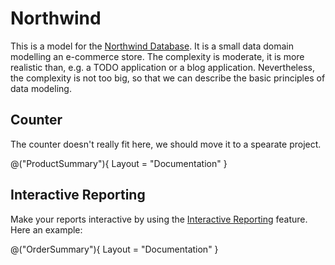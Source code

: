 ﻿---
Title: "Northwind Overview"
Abstract: "This is a sample description of the article."
Thumbnail: "images/thumbnail.jpg"
Published: "2024-09-24"
Authors:
  - "Roland Bürgi"
  - "Anna Kuleshova"
Tags:
  - "Northwind"
  - "Conceptual"
---

# Northwind

This is a model for the [Northwind Database](https://github.com/microsoft/sql-server-samples/blob/master/samples/databases/northwind-pubs/readme.md). 
It is a small data domain modelling an e-commerce store. The complexity is moderate, it is more realistic than,
e.g. a TODO application or a blog application. Nevertheless, the complexity is not too big, so that we can 
describe the basic principles of data modeling. 

## Counter

The counter doesn't really fit here, we should move it to a spearate project. 

@("ProductSummary"){ Layout = "Documentation" }

## Interactive Reporting

Make your reports interactive by using the [Interactive Reporting](InteractiveReporting.md) feature. Here an example:

@("OrderSummary"){ Layout = "Documentation" }
